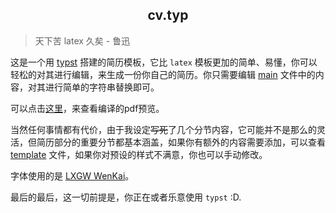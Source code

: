 <h2 align="center"> cv.typ </h2>

> 天下苦 latex 久矣 - 鲁迅

这是一个用 [typst](https://github.com/typst/typst) 搭建的简历模板，它比 `latex` 模板更加的简单、易懂，你可以轻松的对其进行编辑，来生成一份你自己的简历。你只需要编辑 [main](./main.typ) 文件中的内容，对其进行简单的字符串替换即可。

可以点击[这里](./main.pdf)，来查看编译的pdf预览。

当然任何事情都有代价，由于我设定~~写死~~了几个分节内容，它可能并不是那么的灵活，但简历部分的重要分节都基本涵盖，如果你有额外的内容需要添加，可以查看 [template](./template.typ) 文件，如果你对预设的样式不满意，你也可以手动修改。

字体使用的是 [LXGW WenKai](https://github.com/lxgw/LxgwWenKai)。

最后的最后，这一切前提是，你正在或者乐意使用 `typst` :D.